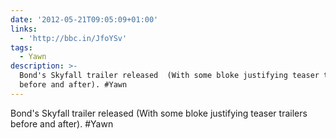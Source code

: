 ```yaml
---
date: '2012-05-21T09:05:09+01:00'
links:
  - 'http://bbc.in/JfoYSv'
tags:
  - Yawn
description: >-
  Bond's Skyfall trailer released  (With some bloke justifying teaser trailers
  before and after). #Yawn
---
```

Bond's Skyfall trailer released  (With some bloke justifying teaser trailers before and after). #Yawn
